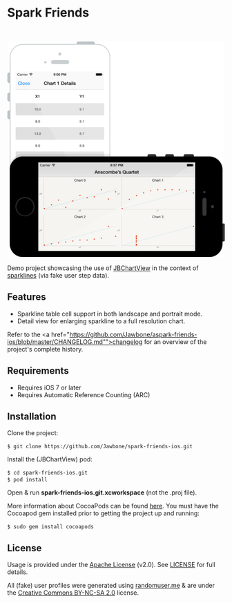 # Spark Friends
<br/>
<p align="center">	
	<img src="https://raw.githubusercontent.com/Jawbone/anscombe-quartet-ios/master/Screenshots/main.jpg">
</p>

Demo project showcasing the use of <a href="https://github.com/Jawbone/JBChartView" targer="_blank">JBChartView</a> in the context of <a href="http://en.wikipedia.org/wiki/Sparkline" target="_blank">sparklines</a> (via fake user step data).

## Features

- Sparkline table cell support in both landscape and portrait mode.
- Detail view for enlarging sparkline to a full resolution chart.  

Refer to the <a href="https://github.com/Jawbone/aspark-friends-ios/blob/master/CHANGELOG.md"">changelog</a> for an overview of the project's complete history.

## Requirements

- Requires iOS 7 or later
- Requires Automatic Reference Counting (ARC)

## Installation

Clone the project:

	$ git clone https://github.com/Jawbone/spark-friends-ios.git
	
Install the (JBChartView) pod:

	$ cd spark-friends-ios.git
	$ pod install
	
Open & run <b>spark-friends-ios.git.xcworkspace</b> (not the .proj file). 

More information about CocoaPods can be found <a href="http://cocoapods.org/" target="_blank">here</a>. You must have the Cocoapod gem installed prior to getting the project up and running:

	$ sudo gem install cocoapods

## License

Usage is provided under the <a href="http://www.apache.org/licenses/LICENSE-2.0" target="_blank">Apache License</a> (v2.0). See <a href="https://github.com/Jawbone/anscombe-quartet-ios/blob/master/LICENSE">LICENSE</a> for full details.

All (fake) user profiles were generated using <a href="http://randomuser.me/" target="_blank">randomuser.me</a> & are under the <a href="http://creativecommons.org/licenses/by-nc-sa/2.0/deed.en" target="_blank">Creative Commons BY-NC-SA 2.0</a> license.